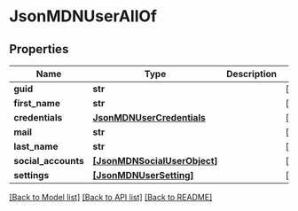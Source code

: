 # JsonMDNUserAllOf

## Properties
Name | Type | Description | Notes
------------ | ------------- | ------------- | -------------
**guid** | **str** |  | [optional] 
**first_name** | **str** |  | [optional] 
**credentials** | [**JsonMDNUserCredentials**](JsonMDNUserCredentials.md) |  | [optional] 
**mail** | **str** |  | [optional] 
**last_name** | **str** |  | [optional] 
**social_accounts** | [**[JsonMDNSocialUserObject]**](JsonMDNSocialUserObject.md) |  | [optional] 
**settings** | [**[JsonMDNUserSetting]**](JsonMDNUserSetting.md) |  | [optional] 

[[Back to Model list]](../README.md#documentation-for-models) [[Back to API list]](../README.md#documentation-for-api-endpoints) [[Back to README]](../README.md)


